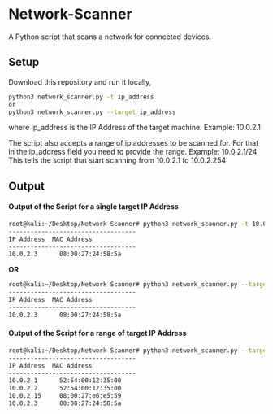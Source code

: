 # Network-Scanner
A Python script that scans a network for connected devices.

## Setup

Download this repository and run it locally,

```bash
python3 network_scanner.py -t ip_address
or
python3 network_scanner.py --target ip_address
```
where ip_address is the IP Address of the target machine. Example: 10.0.2.1

The script also accepts a range of ip addresses to be scanned for. For that in the ip_address field you need to provide the range. Example: 10.0.2.1/24
This tells the script that start scanning from 10.0.2.1 to 10.0.2.254

## Output

#### Output of the Script for a single target IP Address

```bash
root@kali:~/Desktop/Network Scanner# python3 network_scanner.py -t 10.0.2.3
-----------------------------------
IP Address	MAC Address
-----------------------------------
10.0.2.3	  08:00:27:24:58:5a
```

**OR**
```bash
root@kali:~/Desktop/Network Scanner# python3 network_scanner.py --target 10.0.2.3
-----------------------------------
IP Address	MAC Address
-----------------------------------
10.0.2.3	  08:00:27:24:58:5a
```


#### Output of the Script for a range of target IP Address

```bash
root@kali:~/Desktop/Network Scanner# python3 network_scanner.py --target 10.0.2.1/24
-----------------------------------
IP Address	MAC Address
-----------------------------------
10.0.2.1	  52:54:00:12:35:00
10.0.2.2	  52:54:00:12:35:00
10.0.2.15	  08:00:27:e6:e5:59
10.0.2.3	  08:00:27:24:58:5a
```


